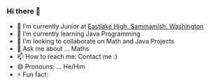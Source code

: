 ### Hi there 👋

- 🔭 I’m currently Junior at [Eastlake High, Sammamish, Washington](https://ehs.lwsd.org/)
- 🌱 I’m currently learning Java Programming
- 👯 I’m looking to collaborate on Math and Java Projects
- 💬 Ask me about ... Maths
- 📫 How to reach me: Contact me :)
- 😄 Pronouns: ... He/Him
- ⚡ Fun fact: 

